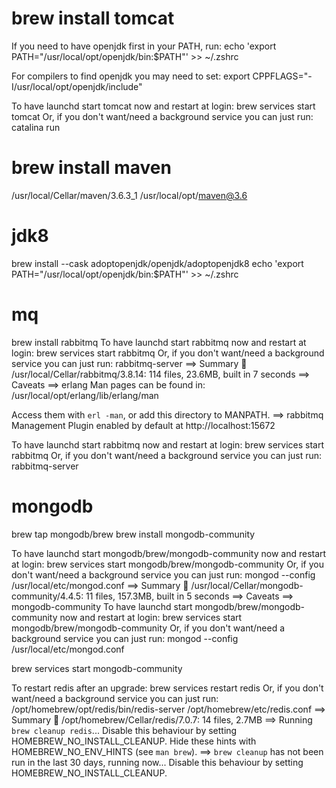 # brew install tomcat
If you need to have openjdk first in your PATH, run:
  echo 'export PATH="/usr/local/opt/openjdk/bin:$PATH"' >> ~/.zshrc

For compilers to find openjdk you may need to set:
  export CPPFLAGS="-I/usr/local/opt/openjdk/include"

To have launchd start tomcat now and restart at login:
  brew services start tomcat
Or, if you don't want/need a background service you can just run:
  catalina run

# brew install maven
/usr/local/Cellar/maven/3.6.3_1
/usr/local/opt/maven@3.6

# jdk8
brew install --cask adoptopenjdk/openjdk/adoptopenjdk8
echo 'export PATH="/usr/local/opt/openjdk/bin:$PATH"' >> ~/.zshrc

# mq
brew install rabbitmq
To have launchd start rabbitmq now and restart at login:
  brew services start rabbitmq
Or, if you don't want/need a background service you can just run:
  rabbitmq-server
==> Summary
🍺  /usr/local/Cellar/rabbitmq/3.8.14: 114 files, 23.6MB, built in 7 seconds
==> Caveats
==> erlang
Man pages can be found in:
  /usr/local/opt/erlang/lib/erlang/man

Access them with `erl -man`, or add this directory to MANPATH.
==> rabbitmq
Management Plugin enabled by default at http://localhost:15672

To have launchd start rabbitmq now and restart at login:
  brew services start rabbitmq
Or, if you don't want/need a background service you can just run:
  rabbitmq-server


# mongodb
brew tap mongodb/brew
brew install mongodb-community

To have launchd start mongodb/brew/mongodb-community now and restart at login:
  brew services start mongodb/brew/mongodb-community
Or, if you don't want/need a background service you can just run:
  mongod --config /usr/local/etc/mongod.conf
==> Summary
🍺  /usr/local/Cellar/mongodb-community/4.4.5: 11 files, 157.3MB, built in 5 seconds
==> Caveats
==> mongodb-community
To have launchd start mongodb/brew/mongodb-community now and restart at login:
  brew services start mongodb/brew/mongodb-community
Or, if you don't want/need a background service you can just run:
  mongod --config /usr/local/etc/mongod.conf

brew services start mongodb-community



To restart redis after an upgrade:
  brew services restart redis
Or, if you don't want/need a background service you can just run:
  /opt/homebrew/opt/redis/bin/redis-server /opt/homebrew/etc/redis.conf
==> Summary
🍺  /opt/homebrew/Cellar/redis/7.0.7: 14 files, 2.7MB
==> Running `brew cleanup redis`...
Disable this behaviour by setting HOMEBREW_NO_INSTALL_CLEANUP.
Hide these hints with HOMEBREW_NO_ENV_HINTS (see `man brew`).
==> `brew cleanup` has not been run in the last 30 days, running now...
Disable this behaviour by setting HOMEBREW_NO_INSTALL_CLEANUP.